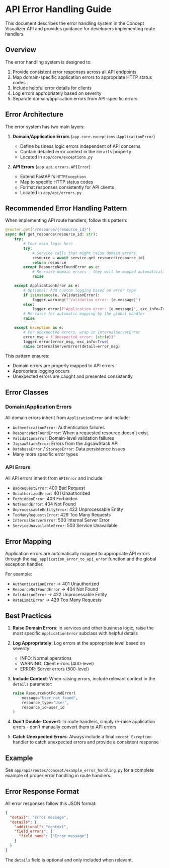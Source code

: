 # API Error Handling Guide

This document describes the error handling system in the Concept Visualizer API and provides guidance for developers implementing route handlers.

## Overview

The error handling system is designed to:

1. Provide consistent error responses across all API endpoints
2. Map domain-specific application errors to appropriate HTTP status codes
3. Include helpful error details for clients
4. Log errors appropriately based on severity
5. Separate domain/application errors from API-specific errors

## Error Architecture

The error system has two main layers:

1. **Domain/Application Errors** (`app.core.exceptions.ApplicationError`)

   - Define business logic errors independent of API concerns
   - Contain detailed error context in the `details` property
   - Located in `app/core/exceptions.py`

2. **API Errors** (`app.api.errors.APIError`)
   - Extend FastAPI's `HTTPException`
   - Map to specific HTTP status codes
   - Format responses consistently for API clients
   - Located in `app/api/errors.py`

## Recommended Error Handling Pattern

When implementing API route handlers, follow this pattern:

```python
@router.get("/resource/{resource_id}")
async def get_resource(resource_id: str):
    try:
        # Your main logic here
        try:
            # Service calls that might raise domain errors
            resource = await service.get_resource(resource_id)
            return resource
        except ResourceNotFoundError as e:
            # Re-raise domain errors - they will be mapped automatically
            raise

    except ApplicationError as e:
        # Optional: Add custom logging based on error type
        if isinstance(e, ValidationError):
            logger.warning(f"Validation error: {e.message}")
        else:
            logger.error(f"Application error: {e.message}", exc_info=True)
        # Re-raise for automatic mapping by the global handler
        raise

    except Exception as e:
        # For unexpected errors, wrap in InternalServerError
        error_msg = f"Unexpected error: {str(e)}"
        logger.error(error_msg, exc_info=True)
        raise InternalServerError(detail=error_msg)
```

This pattern ensures:

- Domain errors are properly mapped to API errors
- Appropriate logging occurs
- Unexpected errors are caught and presented consistently

## Error Classes

### Domain/Application Errors

All domain errors inherit from `ApplicationError` and include:

- `AuthenticationError`: Authentication failures
- `ResourceNotFoundError`: When a requested resource doesn't exist
- `ValidationError`: Domain-level validation failures
- `JigsawStackError`: Errors from the JigsawStack API
- `DatabaseError` / `StorageError`: Data persistence issues
- Many more specific error types

### API Errors

All API errors inherit from `APIError` and include:

- `BadRequestError`: 400 Bad Request
- `UnauthorizedError`: 401 Unauthorized
- `ForbiddenError`: 403 Forbidden
- `NotFoundError`: 404 Not Found
- `UnprocessableEntityError`: 422 Unprocessable Entity
- `TooManyRequestsError`: 429 Too Many Requests
- `InternalServerError`: 500 Internal Server Error
- `ServiceUnavailableError`: 503 Service Unavailable

## Error Mapping

Application errors are automatically mapped to appropriate API errors through the `map_application_error_to_api_error` function and the global exception handler.

For example:

- `AuthenticationError` → 401 Unauthorized
- `ResourceNotFoundError` → 404 Not Found
- `ValidationError` → 422 Unprocessable Entity
- `RateLimitError` → 429 Too Many Requests

## Best Practices

1. **Raise Domain Errors**: In services and other business logic, raise the most specific `ApplicationError` subclass with helpful details

2. **Log Appropriately**: Log errors at the appropriate level based on severity:

   - INFO: Normal operations
   - WARNING: Client errors (400-level)
   - ERROR: Server errors (500-level)

3. **Include Context**: When raising errors, include relevant context in the `details` parameter:

   ```python
   raise ResourceNotFoundError(
       message="User not found",
       resource_type="User",
       resource_id=user_id
   )
   ```

4. **Don't Double-Convert**: In route handlers, simply re-raise application errors - don't manually convert them to API errors

5. **Catch Unexpected Errors**: Always include a final `except Exception` handler to catch unexpected errors and provide a consistent response

## Example

See `app/api/routes/concept/example_error_handling.py` for a complete example of proper error handling in route handlers.

## Error Response Format

All error responses follow this JSON format:

```json
{
  "detail": "Error message",
  "details": {
    "additional": "context",
    "field_errors": {
      "field_name": ["Error message"]
    }
  }
}
```

The `details` field is optional and only included when relevant.
